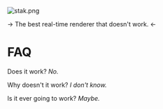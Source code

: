 ![stak.png](http://i.imgur.com/A4VIDYu.png)

-> The best real-time renderer that doesn't work. <-

# FAQ

Does it work? *No.*

Why doesn't it work? *I don't know.*

Is it ever going to work? *Maybe.*
